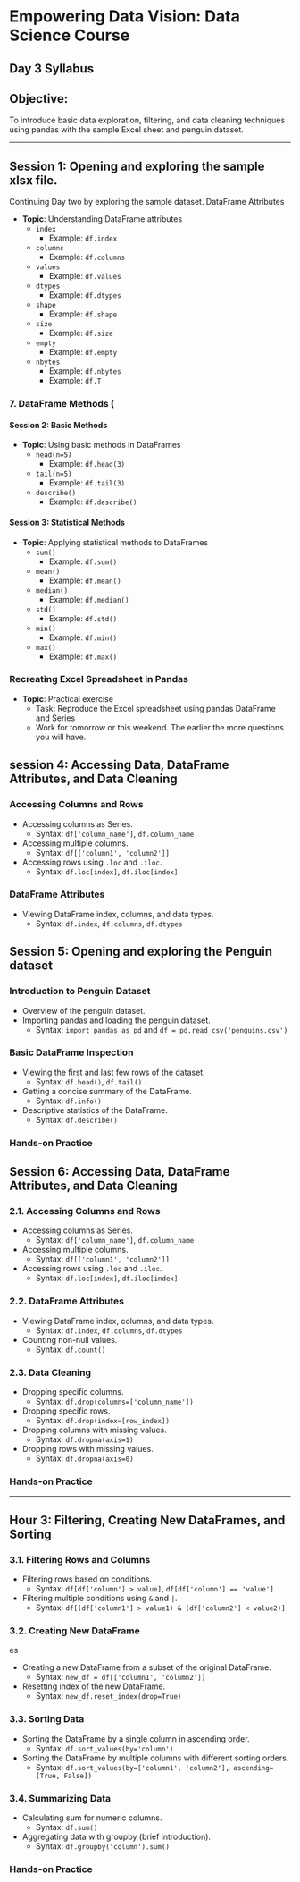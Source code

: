 # Empowering Data Vision: Data Science Course 
## Day 3 Syllabus 

## Objective:
To introduce basic data exploration, filtering, and data cleaning techniques
using pandas with the sample Excel sheet and penguin dataset.

---

## Session  1:  Opening and exploring the sample xlsx file.

Continuing Day two by exploring the sample dataset. DataFrame Attributes 
- **Topic**: Understanding DataFrame attributes
  - `index`
    - Example: `df.index`
  - `columns`
    - Example: `df.columns`
  - `values`
    - Example: `df.values`
  - `dtypes`
    - Example: `df.dtypes`
  - `shape`
    - Example: `df.shape`
  - `size`
    - Example: `df.size`
  - `empty`
    - Example: `df.empty`
  - `nbytes`
    - Example: `df.nbytes`
    - Example: `df.T`

### 7. DataFrame Methods (

#### Session 2: Basic Methods 
- **Topic**: Using basic methods in DataFrames
  - `head(n=5)`
    - Example: `df.head(3)`
  - `tail(n=5)`
    - Example: `df.tail(3)`
  - `describe()`
    - Example: `df.describe()`

#### Session 3: Statistical Methods 
- **Topic**: Applying statistical methods to DataFrames
  - `sum()`
    - Example: `df.sum()`
  - `mean()`
    - Example: `df.mean()`
  - `median()`
    - Example: `df.median()`
  - `std()`
    - Example: `df.std()`
  - `min()`
    - Example: `df.min()`
  - `max()`
    - Example: `df.max()`

### Recreating Excel Spreadsheet in Pandas 

- **Topic**: Practical exercise
  - Task: Reproduce the Excel spreadsheet using pandas DataFrame and Series
  - Work for tomorrow or this weekend.  The earlier the more questions you will have.

## session 4: Accessing Data, DataFrame Attributes, and Data Cleaning

### Accessing Columns and Rows 
- Accessing columns as Series.
  - Syntax: `df['column_name']`, `df.column_name`
- Accessing multiple columns.
  - Syntax: `df[['column1', 'column2']]`
- Accessing rows using `.loc` and `.iloc`.
  - Syntax: `df.loc[index]`, `df.iloc[index]`

### DataFrame Attributes 

- Viewing DataFrame index, columns, and data types.
  - Syntax: `df.index`, `df.columns`, `df.dtypes`



## Session 5:  Opening and exploring the Penguin dataset

### Introduction to Penguin Dataset 

- Overview of the penguin dataset.
- Importing pandas and loading the penguin dataset.
  - Syntax: `import pandas as pd` and `df = pd.read_csv('penguins.csv')`

### Basic DataFrame Inspection 

- Viewing the first and last few rows of the dataset.
  - Syntax: `df.head()`, `df.tail()`
- Getting a concise summary of the DataFrame.
  - Syntax: `df.info()`
- Descriptive statistics of the DataFrame.
  - Syntax: `df.describe()`

### Hands-on Practice 


## Session 6: Accessing Data, DataFrame Attributes, and Data Cleaning

### 2.1. Accessing Columns and Rows 
- Accessing columns as Series.
  - Syntax: `df['column_name']`, `df.column_name`
- Accessing multiple columns.
  - Syntax: `df[['column1', 'column2']]`
- Accessing rows using `.loc` and `.iloc`.
  - Syntax: `df.loc[index]`, `df.iloc[index]`

### 2.2. DataFrame Attributes 

- Viewing DataFrame index, columns, and data types.
  - Syntax: `df.index`, `df.columns`, `df.dtypes`
- Counting non-null values.
  - Syntax: `df.count()`

### 2.3. Data Cleaning 
- Dropping specific columns.
  - Syntax: `df.drop(columns=['column_name'])`
- Dropping specific rows.
  - Syntax: `df.drop(index=[row_index])`
- Dropping columns with missing values.
  - Syntax: `df.dropna(axis=1)`
- Dropping rows with missing values.
  - Syntax: `df.dropna(axis=0)`

### Hands-on Practice 

---

## Hour 3: Filtering, Creating New DataFrames, and Sorting

### 3.1. Filtering Rows and Columns 
- Filtering rows based on conditions.
  - Syntax: `df[df['column'] > value]`, `df[df['column'] == 'value']`
- Filtering multiple conditions using `&` and `|`.
  - Syntax: `df[(df['column1'] > value1) & (df['column2'] < value2)]`

### 3.2. Creating New DataFrame                                      

es 
- Creating a new DataFrame from a subset of the original DataFrame.
  - Syntax: `new_df = df[['column1', 'column2']]`
- Resetting index of the new DataFrame.
  - Syntax: `new_df.reset_index(drop=True)`

### 3.3. Sorting Data 
- Sorting the DataFrame by a single column in ascending order.
  - Syntax: `df.sort_values(by='column')`
- Sorting the DataFrame by multiple columns with different sorting orders.
  - Syntax: `df.sort_values(by=['column1', 'column2'], ascending=[True, False])`

### 3.4. Summarizing Data 
- Calculating sum for numeric columns.
  - Syntax: `df.sum()`
- Aggregating data with groupby (brief introduction).
  - Syntax: `df.groupby('column').sum()`

### Hands-on Practice 


